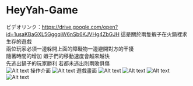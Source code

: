 # HeyYah-Game
ビデオリンク：https://drive.google.com/open?id=1usaKBaGXL5GggqiW6nSb6KJVHg4ZbGJH
這是關於兩隻蝦子在火鍋裡求生存的遊戲<br>
兩位玩家必須一邊躲開上面的障礙物一邊避開對方的干擾<br>
隨著時間的增加
蝦子們的移動速度會越來越快<br>
先逃出鍋子的玩家勝利
若都未逃出則兩敗俱傷<br>
![Alt text](https://i.imgur.com/1tLVoEW.jpg "Start Menu")
操作介面
![Alt text](https://i.imgur.com/1VfGYDa.jpg)
遊戲畫面
![Alt text](https://i.imgur.com/lN8LyZ1.jpg)
![Alt text](https://i.imgur.com/64V1Kno.jpg)
![Alt text](https://i.imgur.com/lFY481V.jpg)
![Alt text](https://i.imgur.com/9Sj51Aa.jpg)

